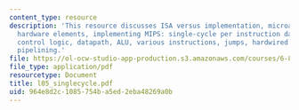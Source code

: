 ```yaml
---
content_type: resource
description: 'This resource discusses ISA versus implementation, microarchitecture,
  hardware elements, implementing MIPS: single-cycle per instruction datapath and
  control logic, datapath, ALU, various instructions, jumps, hardwired control, and
  pipelining.'
file: https://ol-ocw-studio-app-production.s3.amazonaws.com/courses/6-823-computer-system-architecture-fall-2005/964e8d2c1085754ba5ed2eba48269a0b_l05_singlecycle.pdf
file_type: application/pdf
resourcetype: Document
title: l05_singlecycle.pdf
uid: 964e8d2c-1085-754b-a5ed-2eba48269a0b
---
```

